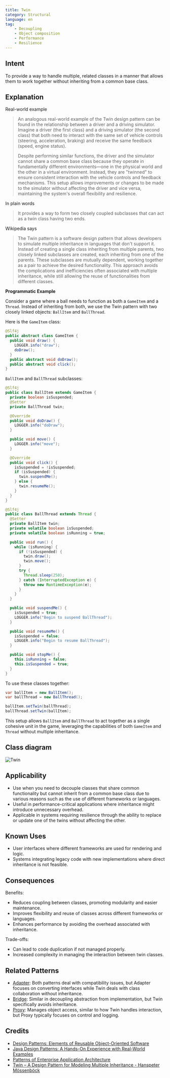 ```yaml
---
title: Twin
category: Structural
language: en
tag:
    - Decoupling
    - Object composition
    - Performance
    - Resilience
---
```


## Intent

To provide a way to handle multiple, related classes in a manner that allows them to work together without inheriting from a common base class.

## Explanation

Real-world example

> An analogous real-world example of the Twin design pattern can be found in the relationship between a driver and a driving simulator. Imagine a driver (the first class) and a driving simulator (the second class) that both need to interact with the same set of vehicle controls (steering, acceleration, braking) and receive the same feedback (speed, engine status).
>
> Despite performing similar functions, the driver and the simulator cannot share a common base class because they operate in fundamentally different environments—one in the physical world and the other in a virtual environment. Instead, they are "twinned" to ensure consistent interaction with the vehicle controls and feedback mechanisms. This setup allows improvements or changes to be made to the simulator without affecting the driver and vice versa, maintaining the system's overall flexibility and resilience. 

In plain words

> It provides a way to form two closely coupled subclasses that can act as a twin class having two ends. 

Wikipedia says

> The Twin pattern is a software design pattern that allows developers to simulate multiple inheritance in languages that don't support it. Instead of creating a single class inheriting from multiple parents, two closely linked subclasses are created, each inheriting from one of the parents. These subclasses are mutually dependent, working together as a pair to achieve the desired functionality. This approach avoids the complications and inefficiencies often associated with multiple inheritance, while still allowing the reuse of functionalities from different classes.

**Programmatic Example**

Consider a game where a ball needs to function as both a `GameItem` and a `Thread`. Instead of inheriting from both, we use the Twin pattern with two closely linked objects: `BallItem` and `BallThread`.

Here is the `GameItem` class:

```java
@Slf4j
public abstract class GameItem {
  public void draw() {
    LOGGER.info("draw");
    doDraw();
  }
  public abstract void doDraw();
  public abstract void click();
}
```

`BallItem` and `BallThread` subclasses:

```java
@Slf4j
public class BallItem extends GameItem {
  private boolean isSuspended;
  @Setter
  private BallThread twin;

  @Override
  public void doDraw() {
    LOGGER.info("doDraw");
  }

  public void move() {
    LOGGER.info("move");
  }

  @Override
  public void click() {
    isSuspended = !isSuspended;
    if (isSuspended) {
      twin.suspendMe();
    } else {
      twin.resumeMe();
    }
  }
}

@Slf4j
public class BallThread extends Thread {
  @Setter
  private BallItem twin;
  private volatile boolean isSuspended;
  private volatile boolean isRunning = true;

  public void run() {
    while (isRunning) {
      if (!isSuspended) {
        twin.draw();
        twin.move();
      }
      try {
        Thread.sleep(250);
      } catch (InterruptedException e) {
        throw new RuntimeException(e);
      }
    }
  }

  public void suspendMe() {
    isSuspended = true;
    LOGGER.info("Begin to suspend BallThread");
  }

  public void resumeMe() {
    isSuspended = false;
    LOGGER.info("Begin to resume BallThread");
  }

  public void stopMe() {
    this.isRunning = false;
    this.isSuspended = true;
  }
}
```

To use these classes together:

```java
var ballItem = new BallItem();
var ballThread = new BallThread();

ballItem.setTwin(ballThread);
ballThread.setTwin(ballItem);
```

This setup allows `BallItem` and `BallThread` to act together as a single cohesive unit in the game, leveraging the capabilities of both `GameItem` and `Thread` without multiple inheritance.

## Class diagram

![Twin](./etc/twin.png "Twin")

## Applicability

* Use when you need to decouple classes that share common functionality but cannot inherit from a common base class due to various reasons such as the use of different frameworks or languages.
* Useful in performance-critical applications where inheritance might introduce unnecessary overhead.
* Applicable in systems requiring resilience through the ability to replace or update one of the twins without affecting the other.

## Known Uses

* User interfaces where different frameworks are used for rendering and logic.
* Systems integrating legacy code with new implementations where direct inheritance is not feasible.

## Consequences

Benefits:

* Reduces coupling between classes, promoting modularity and easier maintenance.
* Improves flexibility and reuse of classes across different frameworks or languages.
* Enhances performance by avoiding the overhead associated with inheritance.

Trade-offs:

* Can lead to code duplication if not managed properly.
* Increased complexity in managing the interaction between twin classes.

## Related Patterns

* [Adapter](https://java-design-patterns.com/patterns/adapter/): Both patterns deal with compatibility issues, but Adapter focuses on converting interfaces while Twin deals with class collaboration without inheritance.
* [Bridge](https://java-design-patterns.com/patterns/bridge/): Similar in decoupling abstraction from implementation, but Twin specifically avoids inheritance.
* [Proxy](https://java-design-patterns.com/patterns/proxy/): Manages object access, similar to how Twin handles interaction, but Proxy typically focuses on control and logging.

## Credits

* [Design Patterns: Elements of Reusable Object-Oriented Software](https://amzn.to/3w0pvKI)
* [Java Design Patterns: A Hands-On Experience with Real-World Examples](https://amzn.to/3yhh525)
* [Patterns of Enterprise Application Architecture](https://amzn.to/3WfKBPR)
* [Twin – A Design Pattern for Modeling Multiple Inheritance - Hanspeter Mössenböck](http://www.ssw.uni-linz.ac.at/Research/Papers/Moe99/Paper.pdf)
